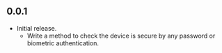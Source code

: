 ## 0.0.1

* Initial release.
  - Write a method to check the device is secure by any password or biometric authentication.
